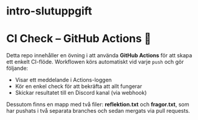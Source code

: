 # intro-slutuppgift

# CI Check – GitHub Actions 🚀

Detta repo innehåller en övning i att använda **GitHub Actions** för att skapa ett enkelt CI-flöde.
Workflowen körs automatiskt vid varje `push` och gör följande:

- Visar ett meddelande i Actions-loggen
- Kör en enkel check för att bekräfta att allt fungerar
- Skickar resultatet till en Discord kanal (via webhook)

Dessutom finns en mapp med två filer: **reflektion.txt** och **fragor.txt**,
som har pushats i två separata branches och sedan mergats via pull requests.
